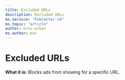 ```yaml
---
title: Excluded URLs
description: Excluded URLs
ms.service: "PubCenter-v4"
ms.topic: "article"
author: eric-urban
ms.author: eur
---
```


# Excluded URLs

**What it is:**  Blocks ads from showing for a specific URL.


